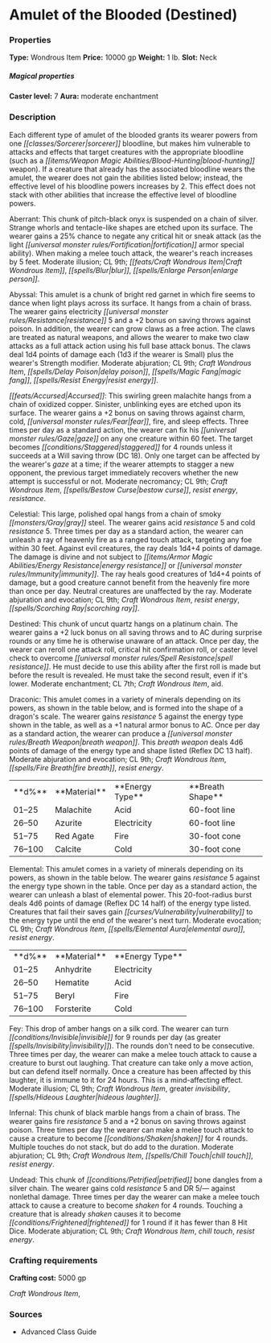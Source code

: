 ﻿---
Title: "Amulet of the Blooded (Destined)"
Type: "Wondrous Item"
Price: "10000 gp"
Weight: "1 lb."
Slot: "Neck"
Caster level: "7"
Aura: "moderate enchantment"
Description: |
  "Each different type of _amulet of the blooded_ grants its wearer powers from one sorcerer bloodline, but makes him vulnerable to attacks and effects that target creatures with the appropriate bloodline (such as a _blood-hunting_ weapon). If a creature that already has the associated bloodline wears the amulet, the wearer does not gain the abilities listed below; instead, the effective level of his bloodline powers increases by 2. This effect does not stack with other abilities that increase the effective level of bloodline powers.
  _Aberrant_: This chunk of pitch-black onyx is suspended on a chain of silver. Strange whorls and tentacle-like shapes are etched upon its surface. The wearer gains a 25% chance to negate any critical hit or sneak attack (as the _light fortification_ armor special ability). When making a melee touch attack, the wearer's reach increases by 5 feet. Moderate illusion; CL 9th; Craft Wondrous Item, _blur_, _enlarge person_.
  _Abyssal_: This amulet is a chunk of bright red garnet in which fire seems to dance when light plays across its surface. It hangs from a chain of brass. The wearer gains electricity resistance 5 and a +2 bonus on saving throws against poison. In addition, the wearer can grow claws as a free action. The claws are treated as natural weapons, and allows the wearer to make two claw attacks as a full attack action using his full base attack bonus. The claws deal 1d4 points of damage each (1d3 if the wearer is Small) plus the wearer's Strength modifier. Moderate abjuration; CL 9th; Craft Wondrous Item, _delay poison_, _magic fang_, _resist energy_.
  _Accursed_: This swirling green malachite hangs from a chain of oxidized copper. Sinister, unblinking eyes are etched upon its surface. The wearer gains a +2 bonus on saving throws against charm, cold, fear, fire, and sleep effects. Three times per day as a standard action, the wearer can fix his gaze on any one creature within 60 feet. The target becomes staggered for 4 rounds unless it succeeds at a Will saving throw (DC 18). Only one target can be affected by the wearer's gaze at a time; if the wearer attempts to stagger a new opponent, the previous target immediately recovers whether the new attempt is successful or not. Moderate necromancy; CL 9th; Craft Wondrous Item, _bestow curse_, _resist energy_, _resistance_.
  _Celestial_: This large, polished opal hangs from a chain of smoky gray steel. The wearer gains acid resistance 5 and cold resistance 5. Three times per day as a standard action, the wearer can unleash a ray of heavenly fire as a ranged touch attack, targeting any foe within 30 feet. Against evil creatures, the ray deals 1d4+4 points of damage. The damage is divine and not subject to energy resistance or immunity. The ray heals good creatures of 1d4+4 points of damage, but a good creature cannot benefit from the heavenly fire more than once per day. Neutral creatures are unaffected by the ray. Moderate abjuration and evocation; CL 9th; Craft Wondrous Item, _resist energy_, _scorching ray_.
  _Destined_: This chunk of uncut quartz hangs on a platinum chain. The wearer gains a +2 luck bonus on all saving throws and to AC during surprise rounds or any time he is otherwise unaware of an attack. Once per day, the wearer can reroll one attack roll, critical hit confirmation roll, or caster level check to overcome spell resistance. He must decide to use this ability after the first roll is made but before the result is revealed. He must take the second result, even if it's lower. Moderate enchantment; CL 7th; Craft Wondrous Item, _aid_.
  _Draconic_: This amulet comes in a variety of minerals depending on its powers, as shown in the table below, and is formed into the shape of a dragon's scale. The wearer gains resistance 5 against the energy type shown in the table, as well as a +1 natural armor bonus to AC. Once per day as a standard action, the wearer can produce a breath weapon. This breath weapon deals 4d6 points of damage of the energy type and shape listed (Reflex DC 13 half). Moderate abjuration and evocation; CL 9th; Craft Wondrous Item, _fire breath_, _resist energy_.
  <table><tbody><tr><td>**d%**</td><td>**Material**</td><td>**Energy Type**</td><td>**Breath Shape**</td></tr><tr><td>01–25</td><td>Malachite</td><td>Acid</td><td>60-foot line</td></tr><tr><td>26–50</td><td>Azurite</td><td>Electricity</td><td>60-foot line</td></tr><tr><td>51–75</td><td>Red Agate</td><td>Fire</td><td>30-foot cone</td></tr><tr><td>76–100</td><td>Calcite</td><td>Cold</td><td>30-foot cone</td></tr></tbody></table>
  _Elemental_: This amulet comes in a variety of minerals depending on its powers, as shown in the table below. The wearer gains resistance 5 against the energy type shown in the table. Once per day as a standard action, the wearer can unleash a blast of elemental power. This 20-foot-radius burst deals 4d6 points of damage (Reflex DC 14 half) of the energy type listed. Creatures that fail their saves gain vulnerability to the energy type until the end of the wearer's next turn. Moderate evocation; CL 9th; Craft Wondrous Item, _elemental aura_, _resist energy_.
  <table><tbody><tr><td>**d%**</td><td>**Material**</td><td>**Energy Type**</td></tr><tr><td>01–25</td><td>Anhydrite</td><td>Electricity</td></tr><tr><td>26–50</td><td>Hematite</td><td>Acid</td></tr><tr><td>51–75</td><td>Beryl</td><td>Fire</td></tr><tr><td>76–100</td><td>Forsterite</td><td>Cold</td></tr></tbody></table>
  _Fey_: This drop of amber hangs on a silk cord. The wearer can turn invisible for 9 rounds per day (as _greater invisibility_). The rounds don't need to be consecutive. Three times per day, the wearer can make a melee touch attack to cause a creature to burst out laughing. That creature can take only a move action, but can defend itself normally. Once a creature has been affected by this laughter, it is immune to it for 24 hours. This is a mind-affecting effect. Moderate illusion; CL 9th; Craft Wondrous Item, _greater invisibility_, _hideous laughter_.
  _Infernal_: This chunk of black marble hangs from a chain of brass. The wearer gains fire resistance 5 and a +2 bonus on saving throws against poison. Three times per day the wearer can make a melee touch attack to cause a creature to become shaken for 4 rounds. Multiple touches do not stack, but do add to the duration. Moderate abjuration; CL 9th; Craft Wondrous Item, _chill touch_, _resist energy_.
  _Undead_: This chunk of petrified bone dangles from a silver chain. The wearer gains cold resistance 5 and DR 5/— against nonlethal damage. Three times per day the wearer can make a melee touch attack to cause a creature to become shaken for 4 rounds. Touching a creature that is already shaken causes it to become frightened for 1 round if it has fewer than 8 Hit Dice. Moderate abjuration; CL 9th; Craft Wondrous Item, _chill touch_, _resist energy_."
Crafting cost: "5000 gp"
Sources: "['Advanced Class Guide']"
---

# Amulet of the Blooded (Destined)

### Properties

**Type:** Wondrous Item **Price:** 10000 gp **Weight:** 1 lb. **Slot:** Neck

##### Magical properties

**Caster level:** 7 **Aura:** moderate enchantment

### Description

Each different type of amulet of the blooded grants its wearer powers from one _[[classes/Sorcerer|sorcerer]]_ bloodline, but makes him vulnerable to attacks and effects that target creatures with the appropriate bloodline (such as a _[[items/Weapon Magic Abilities/Blood-Hunting|blood-hunting]]_ weapon). If a creature that already has the associated bloodline wears the amulet, the wearer does not gain the abilities listed below; instead, the effective level of his bloodline powers increases by 2. This effect does not stack with other abilities that increase the effective level of bloodline powers.

Aberrant: This chunk of pitch-black onyx is suspended on a chain of silver. Strange whorls and tentacle-like shapes are etched upon its surface. The wearer gains a 25% chance to negate any critical hit or sneak attack (as the light _[[universal monster rules/Fortification|fortification]]_ armor special ability). When making a melee touch attack, the wearer's reach increases by 5 feet. Moderate illusion; CL 9th; _[[feats/Craft Wondrous Item|Craft Wondrous Item]]_, _[[spells/Blur|blur]]_, _[[spells/Enlarge Person|enlarge person]]_.

Abyssal: This amulet is a chunk of bright red garnet in which fire seems to dance when light plays across its surface. It hangs from a chain of brass. The wearer gains electricity _[[universal monster rules/Resistance|resistance]]_ 5 and a +2 bonus on saving throws against poison. In addition, the wearer can grow claws as a free action. The claws are treated as natural weapons, and allows the wearer to make two claw attacks as a full attack action using his full base attack bonus. The claws deal 1d4 points of damage each (1d3 if the wearer is Small) plus the wearer's Strength modifier. Moderate abjuration; CL 9th; _Craft Wondrous Item_, _[[spells/Delay Poison|delay poison]]_, _[[spells/Magic Fang|magic fang]]_, _[[spells/Resist Energy|resist energy]]_.

_[[feats/Accursed|Accursed]]_: This swirling green malachite hangs from a chain of oxidized copper. Sinister, unblinking eyes are etched upon its surface. The wearer gains a +2 bonus on saving throws against charm, cold, _[[universal monster rules/Fear|fear]]_, fire, and sleep effects. Three times per day as a standard action, the wearer can fix his _[[universal monster rules/Gaze|gaze]]_ on any one creature within 60 feet. The target becomes _[[conditions/Staggered|staggered]]_ for 4 rounds unless it succeeds at a Will saving throw (DC 18). Only one target can be affected by the wearer's _gaze_ at a time; if the wearer attempts to stagger a new opponent, the previous target immediately recovers whether the new attempt is successful or not. Moderate necromancy; CL 9th; _Craft Wondrous Item_, _[[spells/Bestow Curse|bestow curse]]_, _resist energy_, _resistance_.

Celestial: This large, polished opal hangs from a chain of smoky _[[monsters/Gray|gray]]_ steel. The wearer gains acid _resistance_ 5 and cold _resistance_ 5. Three times per day as a standard action, the wearer can unleash a ray of heavenly fire as a ranged touch attack, targeting any foe within 30 feet. Against evil creatures, the ray deals 1d4+4 points of damage. The damage is divine and not subject to _[[items/Armor Magic Abilities/Energy Resistance|energy resistance]]_ or _[[universal monster rules/Immunity|immunity]]_. The ray heals good creatures of 1d4+4 points of damage, but a good creature cannot benefit from the heavenly fire more than once per day. Neutral creatures are unaffected by the ray. Moderate abjuration and evocation; CL 9th; _Craft Wondrous Item_, _resist energy_, _[[spells/Scorching Ray|scorching ray]]_.

Destined: This chunk of uncut quartz hangs on a platinum chain. The wearer gains a +2 luck bonus on all saving throws and to AC during surprise rounds or any time he is otherwise unaware of an attack. Once per day, the wearer can reroll one attack roll, critical hit confirmation roll, or caster level check to overcome _[[universal monster rules/Spell Resistance|spell resistance]]_. He must decide to use this ability after the first roll is made but before the result is revealed. He must take the second result, even if it's lower. Moderate enchantment; CL 7th; _Craft Wondrous Item_, aid.

Draconic: This amulet comes in a variety of minerals depending on its powers, as shown in the table below, and is formed into the shape of a dragon's scale. The wearer gains _resistance_ 5 against the energy type shown in the table, as well as a +1 natural armor bonus to AC. Once per day as a standard action, the wearer can produce a _[[universal monster rules/Breath Weapon|breath weapon]]_. This _breath weapon_ deals 4d6 points of damage of the energy type and shape listed (Reflex DC 13 half). Moderate abjuration and evocation; CL 9th; _Craft Wondrous Item_, _[[spells/Fire Breath|fire breath]]_, _resist energy_.

<table><tbody><tr><td> **d%**</td><td> **Material**</td><td> **Energy Type**</td><td> **Breath Shape**</td></tr><tr><td>01–25</td><td>Malachite</td><td>Acid</td><td>60-foot line</td></tr><tr><td>26–50</td><td>Azurite</td><td>Electricity</td><td>60-foot line</td></tr><tr><td>51–75</td><td>Red Agate</td><td>Fire</td><td>30-foot cone</td></tr><tr><td>76–100</td><td>Calcite</td><td>Cold</td><td>30-foot cone</td></tr></tbody></table>

Elemental: This amulet comes in a variety of minerals depending on its powers, as shown in the table below. The wearer gains _resistance_ 5 against the energy type shown in the table. Once per day as a standard action, the wearer can unleash a blast of elemental power. This 20-foot-radius burst deals 4d6 points of damage (Reflex DC 14 half) of the energy type listed. Creatures that fail their saves gain _[[curses/Vulnerability|vulnerability]]_ to the energy type until the end of the wearer's next turn. Moderate evocation; CL 9th; _Craft Wondrous Item_, _[[spells/Elemental Aura|elemental aura]]_, _resist energy_.

<table><tbody><tr><td> **d%**</td><td> **Material**</td><td> **Energy Type**</td></tr><tr><td>01–25</td><td>Anhydrite</td><td>Electricity</td></tr><tr><td>26–50</td><td>Hematite</td><td>Acid</td></tr><tr><td>51–75</td><td>Beryl</td><td>Fire</td></tr><tr><td>76–100</td><td>Forsterite</td><td>Cold</td></tr></tbody></table>

Fey: This drop of amber hangs on a silk cord. The wearer can turn _[[conditions/Invisible|invisible]]_ for 9 rounds per day (as greater _[[spells/Invisibility|invisibility]]_). The rounds don't need to be consecutive. Three times per day, the wearer can make a melee touch attack to cause a creature to burst out laughing. That creature can take only a move action, but can defend itself normally. Once a creature has been affected by this laughter, it is immune to it for 24 hours. This is a mind-affecting effect. Moderate illusion; CL 9th; _Craft Wondrous Item_, greater _invisibility_, _[[spells/Hideous Laughter|hideous laughter]]_.

Infernal: This chunk of black marble hangs from a chain of brass. The wearer gains fire _resistance_ 5 and a +2 bonus on saving throws against poison. Three times per day the wearer can make a melee touch attack to cause a creature to become _[[conditions/Shaken|shaken]]_ for 4 rounds. Multiple touches do not stack, but do add to the duration. Moderate abjuration; CL 9th; _Craft Wondrous Item_, _[[spells/Chill Touch|chill touch]]_, _resist energy_.

Undead: This chunk of _[[conditions/Petrified|petrified]]_ bone dangles from a silver chain. The wearer gains cold _resistance_ 5 and DR 5/— against nonlethal damage. Three times per day the wearer can make a melee touch attack to cause a creature to become _shaken_ for 4 rounds. Touching a creature that is already _shaken_ causes it to become _[[conditions/Frightened|frightened]]_ for 1 round if it has fewer than 8 Hit Dice. Moderate abjuration; CL 9th; _Craft Wondrous Item_, _chill touch_, _resist energy_.

### Crafting requirements

**Crafting cost:** 5000 gp

_Craft Wondrous Item_,

### Sources

* Advanced Class Guide